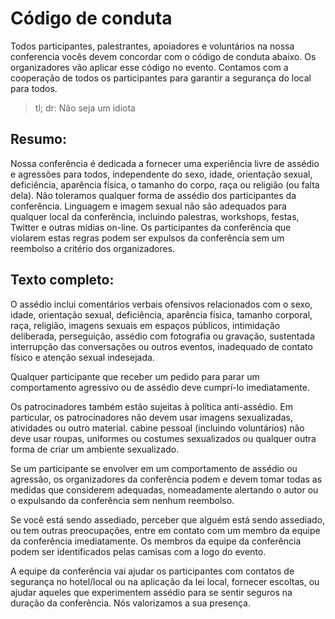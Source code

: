 # Código de conduta

Todos participantes, palestrantes, apoiadores e voluntários na nossa conferencia vocês devem concordar com o código de conduta abaixo. Os organizadores vão aplicar esse código no evento. Contamos com a cooperação de todos os participantes para garantir a segurança do local para todos.

> tl; dr: Não seja um idiota

## Resumo:

Nossa conferência é dedicada a fornecer uma experiência livre de assédio e agressões para todos, independente do sexo, idade, orientação sexual, deficiência, aparência física, o tamanho do corpo, raça ou religião (ou falta dela). Não toleramos qualquer forma de assédio dos participantes da conferência. Linguagem e imagem sexual não são adequados para qualquer local da conferência, incluindo palestras, workshops, festas, Twitter e outras mídias on-line. Os participantes da conferência que violarem estas regras podem ser expulsos da conferência sem um reembolso a critério dos organizadores.

## Texto completo:

O assédio inclui comentários verbais ofensivos relacionados com o sexo, idade, orientação sexual, deficiência, aparência física, tamanho corporal, raça, religião, imagens sexuais em espaços públicos, intimidação deliberada, perseguição, assédio com fotografia ou gravação, sustentada interrupção das conversações ou outros eventos, inadequado de contato físico e atenção sexual indesejada.

Qualquer participante que receber um pedido para parar um comportamento agressivo ou de assédio deve cumprí-lo imediatamente.

Os patrocinadores também estão sujeitas à política anti-assédio. Em particular, os patrocinadores não devem usar imagens sexualizadas, atividades ou outro material. cabine pessoal (incluindo voluntários) não deve usar roupas, uniformes ou costumes sexualizados ou qualquer outra forma de criar um ambiente sexualizado.


Se um participante se envolver em um comportamento de assédio ou agressão, os organizadores da conferência podem e devem tomar todas as medidas que considerem adequadas, nomeadamente alertando o autor ou o expulsando da conferência sem nenhum reembolso.

Se você está sendo assediado, perceber que alguém está sendo assediado, ou tem outras preocupações, entre em contato com um membro da equipe da conferência imediatamente. Os membros da equipe da conferência podem ser identificados pelas camisas com a logo do evento.

A equipe da conferência vai ajudar os participantes com contatos de segurança no hotel/local ou na aplicação da lei local, fornecer escoltas, ou ajudar aqueles que experimentem assédio para se sentir seguros na duração da conferência. Nós valorizamos a sua presença.
